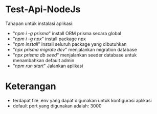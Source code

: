 # Test-Api-NodeJs
Tahapan untuk instalasi aplikasi:
- "_npm i -g prisma_" install ORM prisma secara global
- "_npm i -g npx_" install package npx
- "_npm install_" install seluruh package yang dibutuhkan
- "_npx prisma migrate dev_" menjalankan migration database
- "_npx prisma db seed_" menjalankan seeder database untuk menambahkan default admin
- "_npm run start_" Jalankan aplikasi

# Keterangan
- terdapat file .env yang dapat digunakan untuk konfigurasi aplikasi
- default port yang digunakan adalah: 3000
